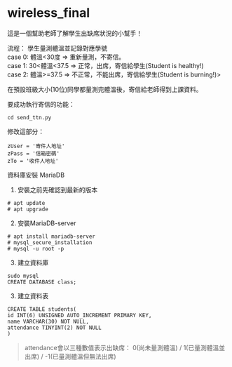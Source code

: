 # wireless_final 

這是一個幫助老師了解學生出缺席狀況的小幫手！

流程：
學生量測體溫並記錄對應學號<br>
 case 0: 體溫<30度 => 重新量測，不寄信。<br>
 case 1: 30<體溫<37.5 => 正常，出席，寄信給學生(Student is healthy!)<br>
 case 2: 體溫>=37.5 => 不正常，不能出席，寄信給學生(Student is burning!)><br>
 
在預設班級大小(10位)同學都量測完體溫後，寄信給老師得到上課資料。

要成功執行寄信的功能：
```
cd send_ttn.py
```
修改這部分：
```
zUser = '寄件人地址'
zPass = '信箱密碼'
zTo = '收件人地址'
```

資料庫安裝 MariaDB
1. 安裝之前先確認到最新的版本
```
# apt update
# apt upgrade
```
2. 安裝MariaDB-server
```
# apt install mariadb-server
# mysql_secure_installation
# mysql -u root -p
```
3. 建立資料庫
```
sudo mysql
CREATE DATABASE class;
```
3. 建立資料表
```
CREATE TABLE students(
id INT(6) UNSIGNED AUTO_INCREMENT PRIMARY KEY,
name VARCHAR(30) NOT NULL,
attendance TINYINT(2) NOT NULL
) 
```
> attendance會以三種數值表示出缺席： 0(尚未量測體溫) / 1(已量測體溫並出席) / -1(已量測體溫但無法出席)


